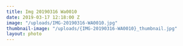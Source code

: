 ```yaml
---
title: Img 20190316 Wa0010
date: 2019-03-17 12:18:00 Z
image: "/uploads/IMG-20190316-WA0010.jpg"
thumbnail-image: "/uploads/{IMG-20190316-WA0010}_thumbnail.jpg"
layout: photo
---
```



